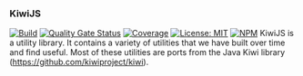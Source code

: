### KiwiJS
[![Build](https://github.com/kiwiproject/kiwi-js/workflows/build/badge.svg)](https://github.com/kiwiproject/kiwi-js/actions?query=workflow%3Abuild)
[![Quality Gate Status](https://sonarcloud.io/api/project_badges/measure?project=kiwiproject_kiwi-js&metric=alert_status)](https://sonarcloud.io/dashboard?id=kiwiproject_kiwi-js)
[![Coverage](https://sonarcloud.io/api/project_badges/measure?project=kiwiproject_kiwi-js&metric=coverage)](https://sonarcloud.io/dashboard?id=kiwiproject_kiwi-js)
[![License: MIT](https://img.shields.io/badge/License-MIT-blue.svg)](https://opensource.org/licenses/MIT)
[![NPM](https://img.shields.io/npm/v/@kiwiproject/kiwi-js)](https://www.npmjs.com/package/@kiwiproject/kiwi-js)
KiwiJS is a utility library. It contains a variety of utilities that we have built over time and find useful. Most of these utilities are ports from the Java Kiwi library (https://github.com/kiwiproject/kiwi).
